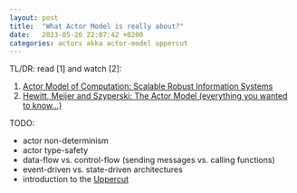 ```yaml
---
layout: post
title:  "What Actor Model is really about?"
date:   2023-05-26 22:07:42 +0200
categories: actors akka actor-model uppercut
---
```


TL/DR: read [1] and watch [2]:
1. [Actor Model of Computation: Scalable Robust Information Systems](https://arxiv.org/abs/1008.1459)
1. [Hewitt, Meijer and Szyperski: The Actor Model (everything you wanted to know...)](https://www.youtube.com/watch?v=7erJ1DV_Tlo)


TODO:
- actor non-determinism
- actor type-safety
- data-flow vs. control-flow (sending messages vs. calling functions)
- event-driven vs. state-driven architectures
- introduction to the [Uppercut](https://github.com/sergey-melnychuk/uppercut/)
